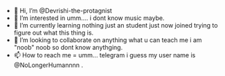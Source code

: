 - 👋 Hi, I’m @Devrishi-the-protagnist
- 👀 I’m interested in umm.... i dont know music maybe.
- 🌱 I’m currently learning nothing just an student just now joined trying to figure out what this thing is. 
- 💞️ I’m looking to collaborate on anything what u can teach me i am "noob" noob so dont know anythging.
- 📫 How to reach me = umm... telegram i guess my user name is @NoLongerHumannnn .

<!---
Devrishi-the-protagnist/Devrishi-the-protagnist is a ✨ special ✨ repository because its `README.md` (this file) appears on your GitHub profile.
You can click the Preview link to take a look at your changes.
--->

